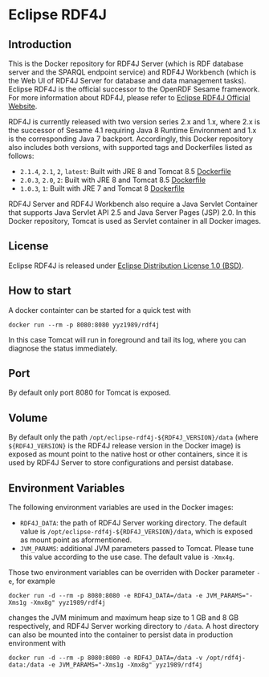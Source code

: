 # Eclipse RDF4J

## Introduction

This is the Docker repository for RDF4J Server (which is RDF database server and the SPARQL endpoint service) and RDF4J Workbench (which is the Web UI of RDF4J Server for database and data management tasks). Eclipse RDF4J is the official successor to the OpenRDF Sesame framework. For more information about RDF4J, please refer to [Eclipse RDF4J Official Website](http://rdf4j.org/).

RDF4J is currently released with two version series 2.x and 1.x, where 2.x is the successor of Sesame 4.1 requiring Java 8 Runtime Environment and 1.x is the corresponding Java 7 backport. Accordingly, this Docker repository also includes both versions, with supported tags and Dockerfiles listed as follows:
* `2.1.4`, `2.1`, `2`, `latest`: Built with JRE 8 and Tomcat 8.5 [Dockerfile](https://github.com/yyz1989/docker-rdf4j/blob/master/2/2.1.4/Dockerfile)
* `2.0.3`, `2.0`, `2`: Built with JRE 8 and Tomcat 8.5 [Dockerfile](https://github.com/yyz1989/docker-rdf4j/blob/master/2/2.0.3/Dockerfile)
* `1.0.3`, `1`: Built with JRE 7 and Tomcat 8 [Dockerfile](https://github.com/yyz1989/docker-rdf4j/blob/master/1/1.0.3/Dockerfile)

RDF4J Server and RDF4J Workbench also require a Java Servlet Container that supports Java Servlet API 2.5 and Java Server Pages (JSP) 2.0. In this Docker repository, Tomcat is used as Servlet container in all Docker images.

## License

Eclipse RDF4J is released under [Eclipse Distribution License 1.0 (BSD)](https://projects.eclipse.org/content/eclipse-distribution-license-1.0-bsd).

## How to start

A docker containter can be started for a quick test with
```
docker run --rm -p 8080:8080 yyz1989/rdf4j
```
In this case Tomcat will run in foreground and tail its log, where you can diagnose the status immediately.

## Port

By default only port 8080 for Tomcat is exposed.

## Volume

By default only the path `/opt/eclipse-rdf4j-${RDF4J_VERSION}/data` (where `${RDF4J_VERSION}` is the RDF4J release version in the Docker image) is exposed as mount point to the native host or other containers, since it is used by RDF4J Server to store configurations and persist database.

## Environment Variables

The following environment variables are used in the Docker images:
* `RDF4J_DATA`: the path of RDF4J Server working directory. The default value is `/opt/eclipse-rdf4j-${RDF4J_VERSION}/data`, which is exposed as mount point as aformentioned.
* `JVM_PARAMS`: additional JVM parameters passed to Tomcat. Please tune this value according to the use case. The default value is `-Xmx4g`.

Those two environment variables can be overriden with Docker parameter ```-e```, for example
```
docker run -d --rm -p 8080:8080 -e RDF4J_DATA=/data -e JVM_PARAMS="-Xms1g -Xmx8g" yyz1989/rdf4j
```
changes the JVM minimum and maximum heap size to 1 GB and 8 GB respectively, and RDF4J Server working directory to `/data`. A host directory can also be mounted into the container to persist data in production environment with
```
docker run -d --rm -p 8080:8080 -e RDF4J_DATA=/data -v /opt/rdf4j-data:/data -e JVM_PARAMS="-Xms1g -Xmx8g" yyz1989/rdf4j
```
